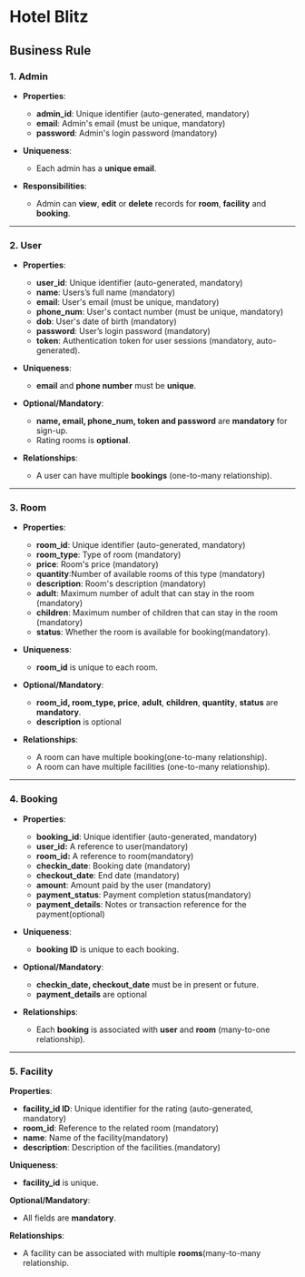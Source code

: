 # Hotel Blitz
## Business Rule

### 1. **Admin**

- **Properties**:
    - **admin_id**: Unique identifier (auto-generated, mandatory)
    - **email**: Admin's email (must be unique, mandatory)
    - **password**: Admin's login password (mandatory)
      
- **Uniqueness**:
    - Each admin has a **unique email**.
      
- **Responsibilities**:
    - Admin can **view**, **edit** or **delete** records for **room**, **facility** and **booking**.

---

### 2. **User**

- **Properties**:
    - **user_id**: Unique identifier (auto-generated, mandatory)
    - **name**: Users’s full name (mandatory)
    - **email**: User's email (must be unique, mandatory)
    - **phone_num**: User's contact number (must be unique, mandatory)
    - **dob**: User's date of birth (mandatory)
    - **password**: User’s login password (mandatory)
    - **token**: Authentication token for user sessions (mandatory, auto-generated).
      
- **Uniqueness**:
    - **email** and **phone number** must be **unique**.
      
- **Optional/Mandatory**:
    - **name, email, phone_num, **token** and password** are **mandatory** for sign-up.
    - Rating rooms is **optional**.
      
- **Relationships**:
    - A user can have multiple **bookings** (one-to-many relationship).

---

### 3. **Room**

- **Properties**:
    - **room_id**: Unique identifier (auto-generated, mandatory)
    - **room_type**: Type of room (mandatory)
    - **price**: Room's price (mandatory)
    - **quantity**:Number of available rooms of this type (mandatory)
    - **description**: Room's description (mandatory)
    - **adult**: Maximum number of adult that can stay in the room (mandatory)
    - **children**: Maximum number of children that can stay in the room (mandatory)
    - **status**: Whether the room is available for booking(mandatory).
      
- **Uniqueness**:
    - **room_id** is unique to each room.
      
- **Optional/Mandatory**:
    - **room_id, room_type, price**, **adult**, **children**, **quantity**, **status** are **mandatory**.
    - **description** is optional
      
- **Relationships**:
    - A room can have multiple booking(one-to-many relationship).
    - A room can have multiple facilities (one-to-many relationship).

---

### 4. **Booking**

- **Properties**:
    - **booking_id**: Unique identifier (auto-generated, mandatory)
    - **user_id:** A reference to user(mandatory)
    - **room_id:** A reference to room(mandatory)
    - **checkin_date**: Booking date (mandatory)
    - **checkout_date**: End date (mandatory)
    - **amount**: Amount paid by the user (mandatory)
    - **payment_status**: Payment completion status(mandatory)
    - **payment_details**: Notes or transaction reference for the payment(optional)
      
- **Uniqueness**:
    - **booking ID** is unique to each booking.
      
- **Optional/Mandatory**:
    - **checkin_date, checkout_date** must be in present or future.
    - **payment_details** are optional
      
- **Relationships**:
    - Each **booking** is associated with **user** and **room** (many-to-one relationship).

---

### **5. Facility**

**Properties**:

- **facility_id ID**: Unique identifier for the rating (auto-generated, mandatory)
- **room_id**: Reference to the related room (mandatory)
- **name**: Name of the facility(mandatory)
- **description**: Description of the facilities.(mandatory)

**Uniqueness**:

- **facility_id** is unique.

**Optional/Mandatory**:

- All fields are **mandatory**.

**Relationships**:

- A facility can be associated with multiple **rooms**(many-to-many relationship.



